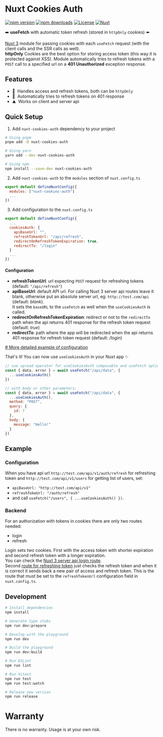 # Nuxt Cookies Auth

[![npm version][npm-version-src]][npm-version-href]
[![npm downloads][npm-downloads-src]][npm-downloads-href]
[![License][license-src]][license-href]
[![Nuxt][nuxt-src]][nuxt-href]

➡️ **useFetch** with automatic token refresh (stored in `httpOnly` cookies) ⬅️

[Nuxt 3](https://nuxt.com) module for passing cookies with each `useFetch` request (with the client calls and the SSR calls as well).  
**httpOnly** Cookies are the best option for storing access token (this way it is protected against XSS). Module automatically tries to refresh tokens with a `POST` call to a specified url on a **401 Unauthorized** exception response.

## Features

<!-- Highlight some of the features your module provide here -->

- 🌲 &nbsp;Handles access and refresh tokens, both can be `httpOnly`
- 🚠 &nbsp;Automatically tries to refresh tokens on 401 response
- ⛰ &nbsp;Works on client and server api

## Quick Setup

1. Add `nuxt-cookies-auth` dependency to your project

```bash
# Using pnpm
pnpm add -D nuxt-cookies-auth

# Using yarn
yarn add --dev nuxt-cookies-auth

# Using npm
npm install --save-dev nuxt-cookies-auth
```

2. Add `nuxt-cookies-auth` to the `modules` section of `nuxt.config.ts`

```js
export default defineNuxtConfig({
  modules: ["nuxt-cookies-auth"]
  ...
})
```

3. Add configuration to the `nuxt.config.ts`

```js
export default defineNuxtConfig({
  ...
  cookiesAuth: {
    apiBaseUrl: "",
    refreshTokenUrl: "/api/refresh",
    redirectOnRefreshTokenExpiration: true,
    redirectTo: "/login"
  }
  ...
})
```

#### Configuration

- **refreshTokenUrl**: url expecting `POST` request for refreshing tokens (default: `"/api/refresh"`)
- **apiBaseUrl**: default API url. For calling Nuxt 3 server api routes leave it blank, otherwise put an absolute server url, eg: `http://test.com/api` (default: _blank_).  
  It sets the `baseURL` to the `useFetch` as well when the `useCookiesAuth` is called.
- **redirectOnRefreshTokenExpiration**: redirect or not to the `redirectTo` path when the api returns 401 response for the refresh token request (default: _true_)
- **redirectTo**: path where the app will be redirected when the api returns 401 response for refresh token request (default: _/login_)

[# More detailed example of configuration](#example)

That's it! You can now use `useCookiesAuth` in your Nuxt app ✨

```js
// use spread operator for useCookiesAuth composable and useFetch options:
const { data, error } = await useFetch("/api/data", {
  ...useCookiesAuth()
})

// with body or other parameters:
const { data, error } = await useFetch("/api/data", {
  ...useCookiesAuth(),
  method: "POST",
  query: {
    id: 7
  },
  body: {
    message: "Hello!"
  }
})
```

## Example

### Configuration

When you have api url `http://test.com/api/v1/auth/refresh` for refreshing token and `http://test.com/api/v1/users` for getting list of users, set:

- `apiBaseUrl: "http://test.com/api/v1"`
- `refreshTokeUrl: "/auth/refresh"`
- and call `useFetch("/users", { ...useCookiesAuth() })`.

### Backend

For an authorization with tokens in cookies there are only two routes needed:

- login
- refresh

Login sets two cookies. First with the access token with shorter expiration and second refresh token with a longer expiration.  
You can check the [Nuxt 3 server api login route](/playground/server/api/login.post.ts).  
Second [route for refreshing token](/playground/server/api/refresh.post.ts) just checks the refresh token and when it is correct it sends back a new pair of access and refresh token. This is the route that must be set to the `refreshTokenUrl` configuration field in `nuxt.config.ts`.

## Development

```bash
# Install dependencies
npm install

# Generate type stubs
npm run dev:prepare

# Develop with the playground
npm run dev

# Build the playground
npm run dev:build

# Run ESLint
npm run lint

# Run Vitest
npm run test
npm run test:watch

# Release new version
npm run release
```

<!-- Badges -->

[npm-version-src]: https://img.shields.io/npm/v/nuxt-cookies-auth/latest.svg?style=flat&colorA=18181B&colorB=28CF8D
[npm-version-href]: https://npmjs.com/package/nuxt-cookies-auth
[npm-downloads-src]: https://img.shields.io/npm/dm/nuxt-cookies-auth.svg?style=flat&colorA=18181B&colorB=28CF8D
[npm-downloads-href]: https://npmjs.com/package/nuxt-cookies-auth
[license-src]: https://img.shields.io/npm/l/nuxt-cookies-auth.svg?style=flat&colorA=18181B&colorB=28CF8D
[license-href]: https://npmjs.com/package/nuxt-cookies-auth
[nuxt-src]: https://img.shields.io/badge/Nuxt-18181B?logo=nuxt.js
[nuxt-href]: https://nuxt.com

# Warranty

There is no warranty. Usage is at your own risk.
